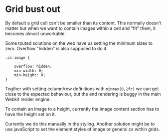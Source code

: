 # Grid bust out

By default a grid cell can't be smaller than its content. This normally doesn't matter but when we want to contain images within a cell and "fit" them, it becomes almost unworkable.

Some touted solutions on the web have us setting the minimum sizes to zero. Overflow "hidden" is also supposed to do it.

```
.cs-image {
	...
	overflow: hidden;
	min-width: 0;
	min-height: 0;
}
```

Togther with setting column/row definitions with `minmax(0,1fr)` we can get close to the expected behaviour, but the end rendering is buggy in the main Webkit render engine.

To contain an image to a height, currently the image content section has to have the height set on it.

Currently we do this manually in the styling. Another solution might be to use javaScript to set the element styles of image or general cs within grids. 

